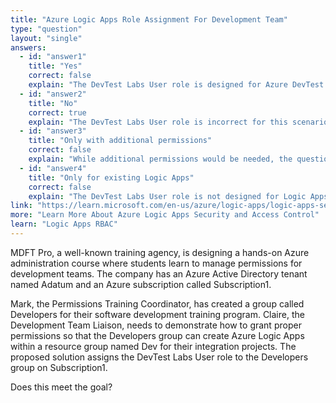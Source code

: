 ```yaml
---
title: "Azure Logic Apps Role Assignment For Development Team"
type: "question"
layout: "single"
answers:
  - id: "answer1"
    title: "Yes"
    correct: false
    explain: "The DevTest Labs User role is designed for Azure DevTest Labs resources, not for creating Logic Apps. This role doesn't provide the necessary permissions to create Azure Logic Apps in a resource group."
  - id: "answer2"
    title: "No"
    correct: true
    explain: "The DevTest Labs User role is incorrect for this scenario. To create Logic Apps, the Developers group needs either the Logic App Contributor role or Contributor role on the resource group, not the DevTest Labs User role."
  - id: "answer3"
    title: "Only with additional permissions"
    correct: false
    explain: "While additional permissions would be needed, the question asks if the current solution meets the goal. The DevTest Labs User role alone cannot create Logic Apps regardless of additional permissions."
  - id: "answer4"
    title: "Only for existing Logic Apps"
    correct: false
    explain: "The DevTest Labs User role is not designed for Logic Apps management at all. It provides access to DevTest Labs resources, not Logic Apps, whether new or existing."
link: "https://learn.microsoft.com/en-us/azure/logic-apps/logic-apps-securing-a-logic-app#access-and-security-for-operations"
more: "Learn More About Azure Logic Apps Security and Access Control"
learn: "Logic Apps RBAC"
---
```


MDFT Pro, a well-known training agency, is designing a hands-on Azure administration course where students learn to manage permissions for development teams. The company has an Azure Active Directory tenant named Adatum and an Azure subscription called Subscription1.

Mark, the Permissions Training Coordinator, has created a group called Developers for their software development training program. Claire, the Development Team Liaison, needs to demonstrate how to grant proper permissions so that the Developers group can create Azure Logic Apps within a resource group named Dev for their integration projects. The proposed solution assigns the DevTest Labs User role to the Developers group on Subscription1.

Does this meet the goal?